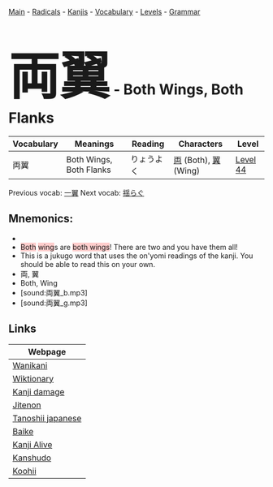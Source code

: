 <style> bigfont {font-size: 100px}</style>
[Main](../README.md) -
[Radicals](../radicals.md) -
[Kanjis](../kanjis.md) -
[Vocabulary](../vocabulary.md) -
[Levels](../levels.md) -
[Grammar](../grammar.md)
# <bigfont> 両翼</bigfont> - Both Wings, Both Flanks 

| Vocabulary | Meanings | Reading | Characters | Level |
| --- | --- | --- | --- | --- |
| 両翼 | Both Wings, Both Flanks | りょうよく |  [両](../kanjis/両.md) (Both), [翼](../kanjis/翼.md) (Wing) | [Level 44](../levels/wk_level44.md) |

Previous vocab: [一翼](一翼.md) Next vocab: [揺らぐ](揺らぐ.md) 

## Mnemonics:

* 
* <span style="background-color:#ffcccb"> Both</span> <span style="background-color:#ffcccb"> wing</span>s are <span style="background-color:#ffcccb"> both wings</span>! There are two and you have them all!
* This is a jukugo word that uses the on'yomi readings of the kanji. You should be able to read this on your own.
* 両, 翼
* Both, Wing
* [sound:両翼_b.mp3]
* [sound:両翼_g.mp3]


## Links 

| Webpage |
| --- |
| [Wanikani          ](https://www.wanikani.com/kanji/両翼) |
| [Wiktionary        ](https://en.wiktionary.org/wiki/両翼) |
| [Kanji damage      ](http://www.kanjidamage.com/kanji/search?utf8=✓&q=両翼) |
| [Jitenon           ](https://jitenon.com/kanji/両翼) |
| [Tanoshii japanese ](https://www.tanoshiijapanese.com/dictionary/kanji.cfm?k=両翼) |
| [Baike             ](https://baike.baidu.com/item/両翼) |
| [Kanji Alive       ](https://app.kanjialive.com/両翼) |
| [Kanshudo          ](https://www.kanshudo.com/searchmn?q=両翼) |
| [Koohii            ](https://kanji.koohii.com/study/kanji/両翼) |
